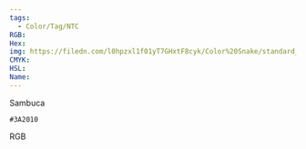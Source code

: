 ```yaml
---
tags:
  - Color/Tag/NTC
RGB:
Hex:
img: https://filedn.com/l0hpzxl1f01yT7GHxtF8cyk/Color%20Snake/standard_csv_to_svg//3A2010.svg
CMYK:
HSL:
Name:
---
```

Sambuca
```palette
#3A2010
```
RGB
